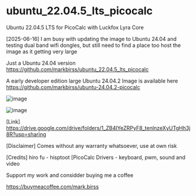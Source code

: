 # ubuntu_22.04.5_lts_picocalc
Ubuntu 22.04.5 LTS for PicoCalc with Luckfox Lyra Core

[2025-06-16]
I am busy with updating the image to Ubuntu 24.04 and testing dual band wifi dongles, but still need to find a place too host the image as it getting very large

Just a Ubuntu 24.04 version
https://github.com/markbirss/ubuntu_22.04.5_lts_picocalc

A early developer edition large Ubuntu 24.04.2 Image is available here
https://github.com/markbirss/ubuntu-24.04.2-picocalc

![image](https://github.com/user-attachments/assets/1a168f7c-b409-4720-a152-86af7984ccdd)


![image](https://github.com/user-attachments/assets/b561f5e8-7eb1-4f00-ba3c-ced6eff87fc0)

[Link]
https://drive.google.com/drive/folders/1_ZB4IYeZRPyF8_tenlnzeXyUTgHh3j8R?usp=sharing

[Disclaimer]
Comes without any warranty whatsoever, use at own risk

[Credits]
hiro fu - hisptoot [PicoCalc Drivers - keyboard, pwm, sound and video

Support my work and considder buying me a coffee

https://buymeacoffee.com/mark.birss
